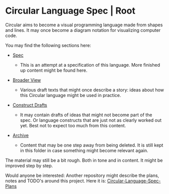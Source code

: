 Circular Language Spec | Root
=============================

Circular aims to become a visual programming language made from shapes and lines. It may once become a diagram notation for visualizing computer code.

You may find the following sections here:

- [Spec](spec)

    - This is an attempt at a specification of this language. More finished up content might be found here.

- [Broader View](broader-view)

    - Various draft texts that might once describe a story: ideas about how this Circular language might be used in practice.

- [Construct Drafts](constructs-drafts)

    - It may contain drafts of ideas that might not become part of the spec. Or language constructs that are just not as clearly worked out yet. Best not to expect too much from this content.

- [Archive](archive)

    - Content that may be one step away from being deleted. It is still kept in this folder in case something might become relevant again.

The material may still be a bit rough. Both in tone and in content. It might be improved step by step.

Would anyone be interested: Another repository might describe the plans, notes and TODO's around this project. Here it is: [Circular-Language-Spec-Plans](https://github.com/jjvanzon/Circular-Language-Spec-Plans)
